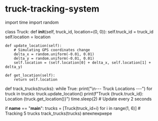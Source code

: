 # truck-tracking-system
import time
import random

class Truck:
    def __init__(self, truck_id, location=(0, 0)):
        self.truck_id = truck_id
        self.location = location

    def update_location(self):
        # Simulating GPS coordinates change
        delta_x = random.uniform(-0.01, 0.01)
        delta_y = random.uniform(-0.01, 0.01)
        self.location = (self.location[0] + delta_x, self.location[1] + delta_y)

    def get_location(self):
        return self.location


def track_trucks(trucks):
    while True:
        print("\n--- Truck Locations ---")
        for truck in trucks:
            truck.update_location()
            print(f"Truck {truck.truck_id}: Location {truck.get_location()}")
        time.sleep(2)  # Update every 2 seconds


if __name__ == "__main__":
    trucks = [Truck(truck_id=i) for i in range(1, 6)]  # Tracking 5 trucks
    track_trucks(trucks)
впекпекркере
